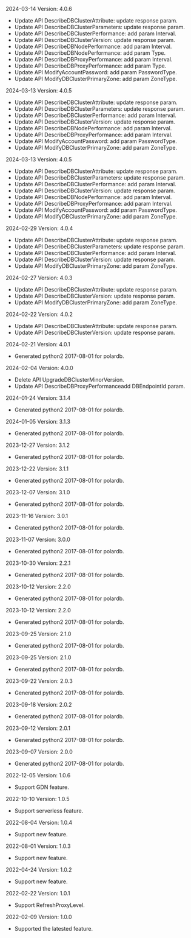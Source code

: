 2024-03-14 Version: 4.0.6
- Update API DescribeDBClusterAttribute: update response param.
- Update API DescribeDBClusterParameters: update response param.
- Update API DescribeDBClusterPerformance: add param Interval.
- Update API DescribeDBClusterVersion: update response param.
- Update API DescribeDBNodePerformance: add param Interval.
- Update API DescribeDBNodePerformance: add param Type.
- Update API DescribeDBProxyPerformance: add param Interval.
- Update API DescribeDBProxyPerformance: add param Type.
- Update API ModifyAccountPassword: add param PasswordType.
- Update API ModifyDBClusterPrimaryZone: add param ZoneType.


2024-03-13 Version: 4.0.5
- Update API DescribeDBClusterAttribute: update response param.
- Update API DescribeDBClusterParameters: update response param.
- Update API DescribeDBClusterPerformance: add param Interval.
- Update API DescribeDBClusterVersion: update response param.
- Update API DescribeDBNodePerformance: add param Interval.
- Update API DescribeDBProxyPerformance: add param Interval.
- Update API ModifyAccountPassword: add param PasswordType.
- Update API ModifyDBClusterPrimaryZone: add param ZoneType.


2024-03-13 Version: 4.0.5
- Update API DescribeDBClusterAttribute: update response param.
- Update API DescribeDBClusterParameters: update response param.
- Update API DescribeDBClusterPerformance: add param Interval.
- Update API DescribeDBClusterVersion: update response param.
- Update API DescribeDBNodePerformance: add param Interval.
- Update API DescribeDBProxyPerformance: add param Interval.
- Update API ModifyAccountPassword: add param PasswordType.
- Update API ModifyDBClusterPrimaryZone: add param ZoneType.


2024-02-29 Version: 4.0.4
- Update API DescribeDBClusterAttribute: update response param.
- Update API DescribeDBClusterParameters: update response param.
- Update API DescribeDBClusterPerformance: add param Interval.
- Update API DescribeDBClusterVersion: update response param.
- Update API ModifyDBClusterPrimaryZone: add param ZoneType.


2024-02-27 Version: 4.0.3
- Update API DescribeDBClusterAttribute: update response param.
- Update API DescribeDBClusterVersion: update response param.
- Update API ModifyDBClusterPrimaryZone: add param ZoneType.


2024-02-22 Version: 4.0.2
- Update API DescribeDBClusterAttribute: update response param.
- Update API DescribeDBClusterVersion: update response param.


2024-02-21 Version: 4.0.1
- Generated python2 2017-08-01 for polardb.

2024-02-04 Version: 4.0.0
- Delete API UpgradeDBClusterMinorVersion.
- Update API DescribeDBProxyPerformanceadd DBEndpointId param.


2024-01-24 Version: 3.1.4
- Generated python2 2017-08-01 for polardb.

2024-01-05 Version: 3.1.3
- Generated python2 2017-08-01 for polardb.

2023-12-27 Version: 3.1.2
- Generated python2 2017-08-01 for polardb.

2023-12-22 Version: 3.1.1
- Generated python2 2017-08-01 for polardb.

2023-12-07 Version: 3.1.0
- Generated python2 2017-08-01 for polardb.

2023-11-16 Version: 3.0.1
- Generated python2 2017-08-01 for polardb.

2023-11-07 Version: 3.0.0
- Generated python2 2017-08-01 for polardb.

2023-10-30 Version: 2.2.1
- Generated python2 2017-08-01 for polardb.

2023-10-12 Version: 2.2.0
- Generated python2 2017-08-01 for polardb.

2023-10-12 Version: 2.2.0
- Generated python2 2017-08-01 for polardb.

2023-09-25 Version: 2.1.0
- Generated python2 2017-08-01 for polardb.

2023-09-25 Version: 2.1.0
- Generated python2 2017-08-01 for polardb.

2023-09-22 Version: 2.0.3
- Generated python2 2017-08-01 for polardb.

2023-09-18 Version: 2.0.2
- Generated python2 2017-08-01 for polardb.

2023-09-12 Version: 2.0.1
- Generated python2 2017-08-01 for polardb.

2023-09-07 Version: 2.0.0
- Generated python2 2017-08-01 for polardb.

2022-12-05 Version: 1.0.6
- Support GDN feature.

2022-10-10 Version: 1.0.5
- Support serverless feature.

2022-08-04 Version: 1.0.4
- Support new feature.

2022-08-01 Version: 1.0.3
- Support new feature.

2022-04-24 Version: 1.0.2
- Support new feature.

2022-02-22 Version: 1.0.1
 - Support RefreshProxyLevel.

2022-02-09 Version: 1.0.0
- Supported the latested feature.

